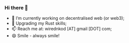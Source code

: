 ### Hi there 👋

- 🔭 I’m currently working on decentralised web (or web3);
- 🦀 Upgrading my Rust skills;
- 📫 Reach me at: wirednkod [AT] gmail [DOT] com;
- 😄 Smile - always smile!
<!--
<a href="https://github.com/anuraghazra/github-readme-stats">
  <img width=400 src='https://github-readme-stats.vercel.app/api?username=wirednkod&theme=dracula&show_icons=true&hide_border=true&count_private=true' />
</a>

**wirednkod/wirednkod** is a ✨ _special_ ✨ repository because its `README.md` (this file) appears on your GitHub profile.

Here are some ideas to get you started:

- 🔭 I’m currently working ...
- 🌱 I’m currently learning ...
- 👯 I’m looking to collaborate on ...
- 🤔 I’m looking for help with ...
- 💬 Ask me about ...
- 📫 How to reach me: ...
- 😄 Pronouns: ...
- ⚡ Fun fact: ...

<p>
  <a href="#"><img src="https://img.shields.io/badge/Javascript-Biased-_.svg?logo=javascript"></a>
  <a href="#"><img src="https://img.shields.io/badge/Typescript-Enthusiast-_.svg?logo=typescript"></a>
  <a href="#"><img src="https://img.shields.io/badge/React-Advocate-_.svg?logo=react"></a>
</p>
<p>
  <a href="https://twitter.com/wirednkod"><img alt="Twitter" src="https://img.shields.io/twitter/url?style=social"></a>
  <a href="https://www.linkedin.com/in/nikolaoskontakis/"><img src="https://img.shields.io/badge/LinkedIn--_.svg?style=social&logo=linkedin" alt="LinkedIn"></a>
</p>
-->
